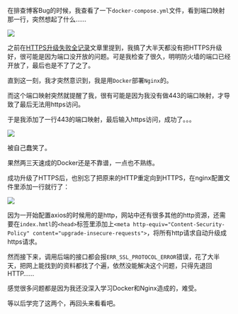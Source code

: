 在排查博客Bug的时候，我查看了一下`docker-compose.yml`文件，看到端口映射那一行，突然想起了什么……

![](https://s2.loli.net/2022/07/17/8W5nVKmqLByMgtu.png)

之前在[HTTPS升级失败全记录](http://silence88.top/blog/13)文章里提到，我搞了大半天都没有把HTTPS升级好，很可能是因为端口没开放的问题。可是我检查了很久，明明防火墙的端口已经开放了，最后也是不了了之了。

直到这一刻，我才突然意识到，我是用`Docker`部署`Nginx`的。

而这个端口映射突然就提醒了我，很有可能是因为我没有做443的端口映射，才导致了最后无法用https访问。

于是我添加了一行443的端口映射，最后输入https访问，成功了。。。

![](https://s2.loli.net/2022/07/17/wzreJZRV9iYSpXE.png)

被自己蠢笑了。

果然两三天速成的Docker还是不靠谱，一点也不熟练。

成功升级了HTTPS后，也别忘了把原来的HTTP重定向到HTTPS，在nginx配置文件里添加一行就行了：

![](https://s2.loli.net/2022/07/17/dD1bLofORmyAPBN.png)

因为一开始配置axios的时候用的是http，网站中还有很多其他的http资源，还需要在`index.hmtl`的`<head>`标签里添加上`<meta http-equiv="Content-Security-Policy" content="upgrade-insecure-requests">`，将所有http请求自动升级成https请求。

然而接下来，调用后端的接口都会报`ERR_SSL_PROTOCOL_ERROR`错误，花了大半天，把网上能找到的资料都找了个遍，依然没能解决这个问题，只得先退回HTTP……

感觉很多问题都是因为我还没深入学习Docker和Nginx造成的，难受。

等以后学完了这两个，再回头来看看吧。
